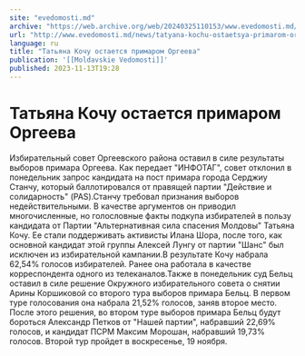 ```yaml
---
site: "evedomosti.md"
archive: "https://web.archive.org/web/20240325110153/www.evedomosti.md/news/tatyana-kochu-ostaetsya-primarom-orgeeva"
url: "http://www.evedomosti.md/news/tatyana-kochu-ostaetsya-primarom-orgeeva"
language: ru
title: "Татьяна Кочу остается примаром Оргеева"
publication: '[[Moldavskie Vedomosti]]'
published: 2023-11-13T19:28
---
```


# Татьяна Кочу остается примаром Оргеева

Избирательный совет Оргеевского района оставил в силе результаты выборов примара Оргеева. Как передает "ИНФОТАГ", совет отклонил в понедельник запрос кандидата на пост примара города Серджиу Станчу, который баллотировался от правящей партии "Действие и солидарность" (PAS).Станчу требовал признания выборов недействительными. В качестве аргументов он приводил многочисленные, но голословные факты подкупа избирателей в пользу кандидата от Партии "Альтернативная сила спасения Молдовы" Татьяна Кочу. Ее стали поддерживать активисты Илана Шора, после того, как основной кандидат этой группы Алексей Лунгу от партии "Шанс" был исключен из избирательной кампании.В результате Кочу набрала 62,54% голосов избирателей. Ранее она работала в качестве корреспондента одного из телеканалов.Также в понедельник суд Бельц оставил в силе решение Окружного избирательного совета о снятии Арины Коршиковой со второго тура выборов примара Бельц. В первом туре голосования она набрала 21,52% голосов, заняв второе место. После этого решения, во втором туре выборов примара Бельц будут бороться Александр Петков от "Нашей партии", набравший 22,69% голосов, и кандидат ПСРМ Максим Морошан, набравший 19,73% голосов. Второй тур пройдет в воскресенье, 19 ноября.